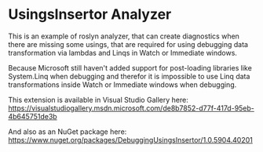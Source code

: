 # UsingsInsertor Analyzer
This is an example of roslyn analyzer, 
that can create diagnostics when there are missing some usings,
that are required for using debugging data transformation via lambdas and Linqs in Watch or Immediate windows.

Because Microsoft still haven't added support for post-loading libraries like System.Linq when debugging and therefor
it is impossible to use Linq data transformations inside Watch or Immediate windows when debugging.

This extension is available in Visual Studio Gallery here:
https://visualstudiogallery.msdn.microsoft.com/de8b7852-d77f-417d-95eb-4b645751de3b

And also as an NuGet package here:
https://www.nuget.org/packages/DebuggingUsingsInsertor/1.0.5904.40201
